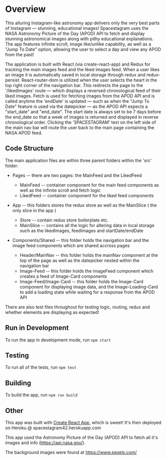 # Overview

This alluring Instagram-like astronomy app delivers only the very best parts of Instagram — stunning, educational images! Spacestagram uses the NASA Astronomy Picture of the Day (APOD) API to fetch and display stunning astronomical images along with pithy educational explanations. The app features infinite scroll, image like/unlike capability, as well as a "Jump To Date" option, allowing the user to select a day and view any APOD from the past!

The application is built with React (via create-react-app) and Redux for tracking the main images feed and the liked images feed. When a user likes an image it is automatically saved in local storage through redux and redux-persist. React-router-dom is utilized when the user selects the heart in the top right corner of the navigation bar. This redirects the page to the '/likedImages' route — which displays a reversed chronological feed of their liked images. Fetch is used for fetching images from the APOD API and is called anytime the 'endDate' is updated — such as when the "Jump To Date" feature is used via the datepicker — as the APOD API expects a "start_date" and "end_date". The start date is always set to be 7 days before the end_date so that a week of images is returned and displayed in reverse chronological order. Clicking the 'SPACESTAGRAM' text on the left side of the main nav bar will route the user back to the main page containing the NASA APOD feed.

## Code Structure

The main application files are within three parent folders within the 'src' folder:

- Pages -- there are two pages: the MainFeed and the LikedFeed 
  - MainFeed -- container component for the main feed components as well as the infinite scroll and fetch logic
  - LikedFeed -- container component for the liked feed components

- App -- this folders stores the redux store as well as the MainSlice ( the only slice in the app )
  - Store -- contain redux store boilerplate etc.  
  - MainSlice -- contains all the logic for altering data in local storage such as the likedImages, feedImages and startDate/endDate

- Components/Shared -- this folder holds the navigation bar and the image feed components which are shared accross pages
  - Header/MainNav -- this folder holds the mainNav component at the top of the page as well as the datepicker nested within the navigation bar
  - Image-Feed -- this folder holds the imageFeed component which creates a feed of Image-Card components
  - Image-Feed/Image-Card -- this folder holds the Image-Card component for displaying image data, and the Image-Loading-Card to add a loading state while waiting for a response from the APOD API

There are also test files throughout for testing logic, routing, redux and whether elements are displaying as expected!

## Run in Development
To run the app in development mode, run `npm start`

## Testing 
To run all of the tests, run `npm test`

## Building
To build the app, run `npm run build`

## Other
This app was built with [Create React App](https://github.com/facebook/create-react-app), which is sweet! It's then deployed on Heroku @ spacestagram42.herokuapp.com

This app used the Astronomy Picture of the Day (APOD) API to fetch all it's images and info (https://api.nasa.gov/).

The background images were found at https://www.pexels.com/


